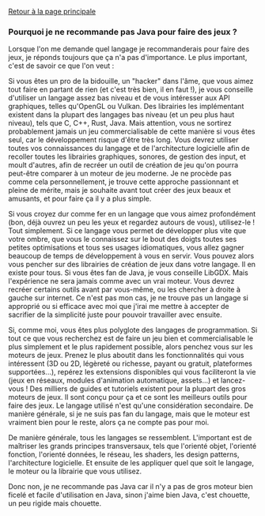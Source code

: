 [Retour à la page principale](../README.md)

### Pourquoi je ne recommande pas Java pour faire des jeux ?
Lorsque l'on me demande quel langage je recommanderais pour faire des jeux, je réponds toujours que ça n'a pas d'importance. Le plus important, c'est de savoir ce que l'on veut :

Si vous êtes un pro de la bidouille, un "hacker" dans l'âme, que vous aimez tout faire en partant de rien (et c'est très bien, il en faut !), je vous conseille d'utiliser un langage assez bas niveau et de vous intéresser aux API graphiques, telles qu'OpenGL ou Vulkan. Des librairies les implémentant existent dans la plupart des langages bas niveau (et un peu plus haut niveau), tels que C, C++, Rust, Java. Mais attention, vous ne sortirez probablement jamais un jeu commercialisable de cette manière si vous êtes seul, car le développement risque d'être très long. Vous devrez utiliser toutes vos connaissances du langage et de l'architecture logicielle afin de recoller toutes les librairies graphiques, sonores, de gestion des input, et moult d'autres, afin de recréer un outil de création de jeu qu'on pourra peut-être comparer à un moteur de jeu moderne. Je ne procède pas comme cela personnellement, je trouve cette approche passionnant et pleine de mérite, mais je souhaite avant tout créer des jeux beaux et amusants, et pour faire ça il y a plus simple.

Si vous croyez dur comme fer en un langage que vous aimez profondément (bon, déjà ouvrez un peu les yeux et regardez autours de vous), utilisez-le ! Tout simplement. Si ce langage vous permet de développer plus vite que votre ombre, que vous le connaissez sur le bout des doigts toutes ses petites optimisations et tous ses usages idiomatiques, vous allez gagner beaucoup de temps de développement à vous en servir. Vous pouvez alors vous pencher sur des librairies de création de jeux dans votre langage. Il en existe pour tous. Si vous êtes fan de Java, je vous conseille LibGDX. Mais l'expérience ne sera jamais comme avec un vrai moteur. Vous devrez recréer certains outils avant par vous-même, ou les chercher à droite à gauche sur internet. Ce n'est pas mon cas, je ne trouve pas un langage si approprié ou si efficace avec moi que j'irai me mettre à accepter de sacrifier de la simplicité juste pour pouvoir travailler avec ensuite.

Si, comme moi, vous êtes plus polyglote des langages de programmation. Si tout ce que vous recherchez est de faire un jeu bien et commercialisable le plus simplement et le plus rapidement possible, alors penchez vous sur les moteurs de jeux. Prenez le plus aboutit dans les fonctionnalités qui vous intéressent (3D ou 2D, légèreté ou richesse, payant ou gratuit, plateformes supportées...), repérez les extensions disponibles qui vous faciliteront la vie (jeux en réseaux, modules d'animation automatique, assets...) et lancez-vous ! Des milliers de guides et tutoriels existent pour la plupart des gros moteurs de jeux. Il sont conçu pour ça et ce sont les meilleurs outils pour faire des jeux. Le langage utilisé n'est qu'une considération secondaire. De manière générale, si je ne suis pas fan du langage, mais que le moteur est vraiment bien pour le reste, alors ça ne compte pas pour moi.

De manière générale, tous les langages se ressemblent. L'important est de maîtriser les grands principes transversaux, tels que l'orienté objet, l'orienté fonction, l'orienté données, le réseau, les shaders, les design patterns, l'architecture logicielle. Et ensuite de les appliquer quel que soit le langage, le moteur ou la librairie que vous utilisez.

Donc non, je ne recommande pas Java car il n'y a pas de gros moteur bien ficelé et facile d'utilisation en Java, sinon j'aime bien Java, c'est chouette, un peu rigide mais chouette.



